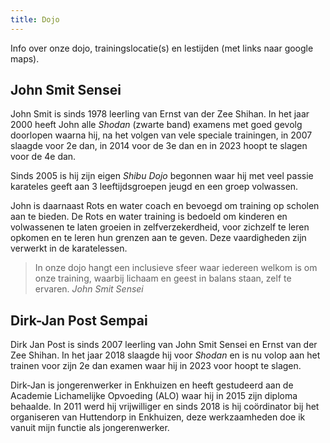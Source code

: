 ```yaml
---
title: Dojo
---
```


Info over onze dojo, trainingslocatie(s) en lestijden (met links naar google maps).

## John Smit Sensei

John Smit is sinds 1978 leerling van Ernst van der Zee Shihan. In het jaar 2000 heeft John alle _Shodan_ (zwarte band) examens met goed gevolg doorlopen waarna hij, na het volgen van vele speciale trainingen, in 2007 slaagde voor 2e dan, in 2014 voor de 3e dan en in 2023 hoopt te slagen voor de 4e dan.

Sinds 2005 is hij zijn eigen _Shibu Dojo_ begonnen waar hij met veel passie karateles geeft aan 3 leeftijdsgroepen jeugd en een groep volwassen.

John is daarnaast Rots en water coach en bevoegd om training op scholen aan te bieden. De Rots en water training is bedoeld om kinderen en volwassenen te laten groeien in zelfverzekerdheid, voor zichzelf te leren opkomen en te leren hun grenzen aan te geven. Deze vaardigheden zijn verwerkt in de karatelessen.

> In onze dojo hangt een inclusieve sfeer waar iedereen welkom is om onze training, waarbij lichaam en geest in balans staan, zelf te ervaren. <cite>John Smit Sensei</cite>

## Dirk-Jan Post Sempai

Dirk Jan Post is sinds 2007 leerling van John Smit Sensei en Ernst van der Zee Shihan. In het jaar 2018 slaagde hij voor _Shodan_ en is nu volop aan het trainen voor zijn 2e dan examen waar hij in 2023 voor hoopt te slagen.

Dirk-Jan is jongerenwerker in Enkhuizen en heeft gestudeerd aan de Academie Lichamelijke Opvoeding (ALO) waar hij in 2015 zijn diploma behaalde. In 2011 werd hij vrijwilliger en sinds 2018 is hij coördinator bij het organiseren van Huttendorp in Enkhuizen, deze werkzaamheden doe ik vanuit mijn functie als jongerenwerker.
